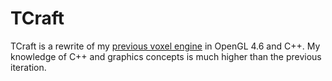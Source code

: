 # TCraft

TCraft is a rewrite of my [previous voxel engine](https://github.com/tonadr1022/VoxelEngine3D) in OpenGL 4.6 and C++. My knowledge of C++ and graphics concepts is much higher than the previous iteration.
